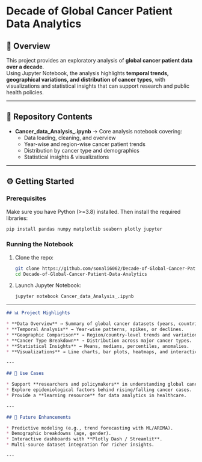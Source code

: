 # Decade of Global Cancer Patient Data Analytics

## 📌 Overview
This project provides an exploratory analysis of **global cancer patient data over a decade**.  
Using Jupyter Notebook, the analysis highlights **temporal trends, geographical variations, and distribution of cancer types**, with visualizations and statistical insights that can support research and public health policies.

---

## 📂 Repository Contents
- **Cancer_data_Analysis_.ipynb** → Core analysis notebook covering:
  - Data loading, cleaning, and overview  
  - Year-wise and region-wise cancer patient trends  
  - Distribution by cancer type and demographics  
  - Statistical insights & visualizations  

---

## ⚙️ Getting Started

### Prerequisites
Make sure you have Python (>=3.8) installed. Then install the required libraries:

```bash
pip install pandas numpy matplotlib seaborn plotly jupyter
````

### Running the Notebook

1. Clone the repo:

   ```bash
   git clone https://github.com/sonali6062/Decade-of-Global-Cancer-Patient-Data-Analytics.git
   cd Decade-of-Global-Cancer-Patient-Data-Analytics
   ```
2. Launch Jupyter Notebook:

   ```bash
   jupyter notebook Cancer_data_Analysis_.ipynb
   ```

---
````markdown
## 📊 Project Highlights

* **Data Overview** → Summary of global cancer datasets (years, countries, cancer types, patient counts).
* **Temporal Analysis** → Year-wise patterns, spikes, or declines.
* **Geographic Comparison** → Region/country-level trends and variations.
* **Cancer Type Breakdown** → Distribution across major cancer types.
* **Statistical Insights** → Means, medians, percentiles, anomalies.
* **Visualizations** → Line charts, bar plots, heatmaps, and interactive graphs.

---

## 🚀 Use Cases

* Support **researchers and policymakers** in understanding global cancer trends.
* Explore epidemiological factors behind rising/falling cancer cases.
* Provide a **learning resource** for data analytics in healthcare.

---

## 📑 Future Enhancements

* Predictive modeling (e.g., trend forecasting with ML/ARIMA).
* Demographic breakdowns (age, gender).
* Interactive dashboards with **Plotly Dash / Streamlit**.
* Multi-source dataset integration for richer insights.

---



